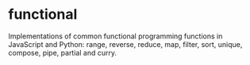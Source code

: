 # functional

Implementations of common functional programming functions in JavaScript and
Python: range, reverse, reduce, map, filter, sort, unique, compose, pipe,
partial and curry.
